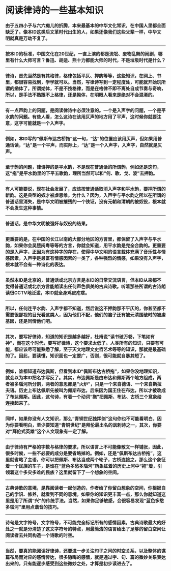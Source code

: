 阅读律诗的一些基本知识
====

			

**由于五四小子与六六痴儿的折腾，本来最基本的中华文化常识，在中国人里都全面缺乏了。像本ID这类后文革时代出生的人，如果还像我们这些父辈一样，中华文明就真是万劫不复了。**

** **

**按本ID的标准，中国文化在20世纪，一直上演的都是流氓、废物乱舞的闹剧，哪里有什么大师可言？鲁迅、胡适、熊十力都能大师的时代，不是垃圾时代是什么？**

** **

**律诗，首先当然是有其格律，格律包括平仄、押韵等等，这些知识，在网上、书里，都很容易找到，学学就可以。当然，写律诗写到一定程度处，可能就开始玩所谓的拗体了，所谓拗体，不是不按格律，而是在格律不即不离处自成节奏与奇响，所以，是手法不熟跟不上格律，还是拗体，在明眼人看来是绝对不会混淆的。**

** **

**有一点声韵上的问题，是阅读律诗中必须注意的。一个是入声字的问题，一个是平水韵的问题。有些人看，怎么这诗在该用仄声的地方用了平声，这时候你就要注意，这字可能就是一个入声字。**

** **

**例如，本ID写的“佩斯布达古桥拖”这一句，“达”的位置应该用仄声，但如果用普通话读，“达”是一个平声，而实际上，“达”是一个入声字，入声字，自然就是仄声。**

** **

**至于韵的问题，律诗押的是平水韵，不是现在普通话的所谓韵，例如还是这句，这“拖”是平水韵里的****下平五歌****韵，理所当然可以和“何、歌、戈、波”去押韵。**

** **

**有人可能要说，现在社会发展了，应该按普通话取消入声字和平水韵，要押所谓的新韵。这是典型的奴才被虐思维。为什么？因为，入声字与平水韵之所以在所谓的普通话里消失，是中华文明被摧残的一个铁证，没有元朝和清朝的被奴役，根本就不会发生这种事情。**

** **

**普通话，是中华文明被强奸与奴役的结果。**

** **

**更重要的是，在中国的长江以南的大部分地区的方言里，都保留了入声字与平水韵，如果你会吴楚闽粤等等的方言，你就会知道，用平水韵是完全合韵的。更重要的是入声字，正因为有这种字的存在，使得中华文明的语言载体充满了音乐性与情感因素，入声字是最富有情感因素的一类了，各种强烈的情感，如果没有入声字，根本就不会有一种诗化的表达。**

** **

**虽然本ID是北京的，普通话或北京方言是本ID的日常交流语言，但本ID从来都不觉得普通话或北京方言能朗读出任何声色俱美的古典诗歌。听着那些所谓的古诗朗读很CCTV地泛滥，本ID就全身鸡皮疙瘩。**

** **

**所以，任何连平水韵、入声字都不知道，然后说这不押韵那不平仄的，你甚至都不需要很鄙视的目光看这类人，因为他们不配，他们的脑子还有被元清国破时的被虐基因，还是同情他们吧。**

** **

**其次，要写好律诗，知道的知识是越多越好，杜甫说“读书破万卷，下笔如有神”，而在这个时代，要写好律诗，这个要求太低了。人类所有的知识，只要有可能，都应该尽可能熟悉了解，至于天文地理文史哲艺术等等的知识，那就是最基础的了。因此，要读懂，知识面也一定要广，否则，很可能就自暴其短了。**

** **

**例如，谁都知道布达佩斯，但看到本ID“佩斯布达古桥拖”，如果你没地理知识，就会以为本ID把名字写反了。其实，布达佩斯是由布达和佩斯两个地方组成，两者被多瑙河所分割，两者的意思都是“火炉”，只是一个来自德语、一个来自斯拉夫语。历史上布达佩斯先被叫为佩斯布达，后来因为国王住在布达，所以才被改成了布达佩斯。因此，这句诗，有着一个动词“拖”把佩斯、布达、古桥三个意象给连接起来了。**

** **

**同样，如果你没有人文知识，那么“青铜世纪独挥剑”这句你也不可能看明白，因为你要看明白，至少要知道“青铜世纪”是拜伦最出名的讽刺诗之一，其次，你要对“拜伦式英雄”这个人文现象有一定了解。**

** **

**由于律诗有严格的字数与格律的要求，所以语言上不可能像散文一样铺张，因此，很多时候，一些不必要的成分是要省略掉的。例如，还是“佩斯布达古桥拖”，这里就省略了主语，你可以把佩斯、布达当成两个轮子，古桥连接之，那么这个象征着一个民族的车子，是谁在“蓝色多愁多瑙河”所象征着的历史上河中“拖”着，引领着这个多灾多难的民族？这里就留下了一个想象的空间。**

** **

**古典诗歌的意境，是靠阅读者一起创造的，作者给了你留白想象的空间，你根据自己的学识、修养，就看到不同的意境。如果你的知识更丰富一点，那么你就知道这里是用了所谓“兴”的传统手法。当然，如果你足够敏感，会很容易发现“蓝色多愁多瑙河”里用点谐音的技巧。**

** **

**诗句是文字符号，文字符号，不可能完全标记所有的感情因素，古典诗歌最大的好处之一就是分清楚了这文字符号的特点，用最简洁的语言给出了足够的留白空间让阅读者去共同构造一个诗歌的时空。**

** **

**当然，要真的能阅读好律诗，还要进一步关注句子之间的时空关系，以及整体的谋篇布局而对应的感情传达，很多隐晦的感情，就是通过字、句、篇的微妙关系表达出来的，只有能逐步感受到这些微妙之处，才算是初步读进去了。**
